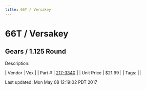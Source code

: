 ```yaml
---
title: 66T / Versakey
---
```


# 66T / Versakey
## Gears / 1.125 Round
Description: 	 

| Vendor | Vex | 
| Part # | [217-3340](http://www.vexrobotics.com/vexpro/motion/vexpro-gears/bearing-bore-gears.html) | 
| Unit Price | $21.99 | 
| Tags: |  | 

Last updated: Mon May 08 12:19:02 PDT 2017